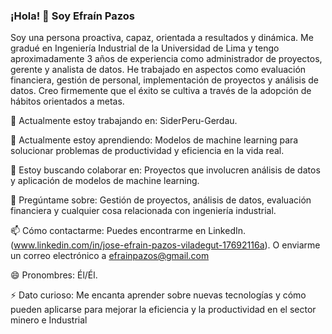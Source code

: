 ### ¡Hola! 👋 Soy Efraín Pazos

Soy una persona proactiva, capaz, orientada a resultados y dinámica. Me gradué en Ingeniería Industrial de la Universidad de Lima y tengo aproximadamente 3 años de experiencia como administrador de proyectos, gerente y analista de datos. He trabajado en aspectos como evaluación financiera, gestión de personal, implementación de proyectos y análisis de datos. Creo firmemente que el éxito se cultiva a través de la adopción de hábitos orientados a metas.

🔭 Actualmente estoy trabajando en: SiderPeru-Gerdau.

🌱 Actualmente estoy aprendiendo: Modelos de machine learning para solucionar problemas de productividad y eficiencia en la vida real.

👯 Estoy buscando colaborar en: Proyectos que involucren análisis de datos y aplicación de modelos de machine learning.

💬 Pregúntame sobre: Gestión de proyectos, análisis de datos, evaluación financiera y cualquier cosa relacionada con ingeniería industrial.

📫 Cómo contactarme: 
Puedes encontrarme en LinkedIn.(www.linkedin.com/in/jose-efrain-pazos-viladegut-17692116a).
O enviarme un correo electrónico a efrainpazos@gmail.com

😄 Pronombres: Él/Él.

⚡ Dato curioso: Me encanta aprender sobre nuevas tecnologías y cómo pueden aplicarse para mejorar la eficiencia y la productividad en el sector minero e Industrial
